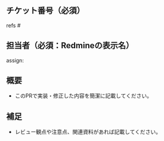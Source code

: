 ## チケット番号（必須）
refs #

## 担当者（必須：Redmineの表示名）
assign:

## 概要
- このPRで実装・修正した内容を簡潔に記載してください。

## 補足
- レビュー観点や注意点、関連資料があれば記載してください。

